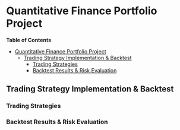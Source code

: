 # Quantitative Finance Portfolio Project

**Table of Contents**
- [Quantitative Finance Portfolio Project](#quantitative-finance-portfolio-project)
  - [Trading Strategy Implementation \& Backtest](#trading-strategy-implementation--backtest)
    - [Trading Strategies](#trading-strategies)
    - [Backtest Results \& Risk Evaluation](#backtest-results--risk-evaluation)

## Trading Strategy Implementation & Backtest

### Trading Strategies

### Backtest Results & Risk Evaluation

